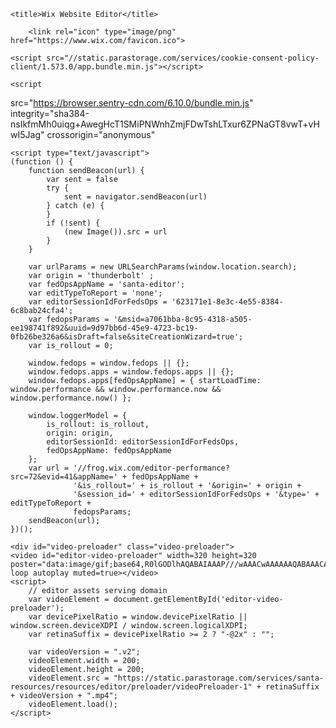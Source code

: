 
<!DOCTYPE html>
<!--[if lte IE 9]>     <html class="no-js ie"> <![endif]-->
<!--[if gt IE 9]><!--> <html class="no-js"> <!--<![endif]-->
<head>
    <meta charset="utf-8">
<meta http-equiv="X-UA-Compatible" content="IE=Edge">
<meta http-equiv="Cache-Control" content="no-cache">

    <title>Wix Website Editor</title>
    
        <link rel="icon" type="image/png" href="https://www.wix.com/favicon.ico">
        
    <script src="//static.parastorage.com/services/cookie-consent-policy-client/1.573.0/app.bundle.min.js"></script>
<script src="//static.parastorage.com/services/tag-manager-client/1.427.0/hostTags.bundle.min.js"></script>
<script>
    if (window.consentPolicyManager) {
        window.consentPolicyManager.init({
            baseUrl: window.location.origin,
            consentPolicy: {"functional":true,"analytics":true,"advertising":true,"dataToThirdParty":true,"essential":true}
    });
    }
</script>
<script>
    if (window.wixTagManager) {
        window.wixTagManager.init(window.wixTagManager.HOST_NAMES.EDITOR, 'en');
    }
</script>
    <script
  src="https://browser.sentry-cdn.com/6.10.0/bundle.min.js"
  integrity="sha384-nsIkfmMh0uiqg+AwegHcT1SMiPNWnhZmjFDwTshLTxur6ZPNaGT8vwT+vHwI5Jag"
  crossorigin="anonymous"
></script>
    <script type="text/javascript">
    (function () {
        function sendBeacon(url) {
            var sent = false
            try {
                sent = navigator.sendBeacon(url)
            } catch (e) {
            }
            if (!sent) {
                (new Image()).src = url
            }
        }

        var urlParams = new URLSearchParams(window.location.search);
        var origin = 'thunderbolt' ;
        var fedOpsAppName = 'santa-editor';
        var editTypeToReport = 'none';
        var editorSessionIdForFedsOps = '623171e1-8e3c-4e55-8384-6c8bab24cfa4';
        var fedopsParams = '&msid=a7061bba-8c95-4318-a505-ee198741f892&uuid=9d97bb6d-45e9-4723-bc19-0fb26be326a6&isDraft=false&siteCreationWizard=true';
        var is_rollout = 0;

        window.fedops = window.fedops || {};
        window.fedops.apps = window.fedops.apps || {};
        window.fedops.apps[fedOpsAppName] = { startLoadTime: window.performance && window.performance.now && window.performance.now() };

        window.loggerModel = {
            is_rollout: is_rollout,
            origin: origin,
            editorSessionId: editorSessionIdForFedsOps,
            fedOpsAppName: fedOpsAppName
        };
        var url = '//frog.wix.com/editor-performance?src=72&evid=41&appName=' + fedOpsAppName +
                  '&is_rollout=' + is_rollout + '&origin=' + origin +
                  '&session_id=' + editorSessionIdForFedsOps + '&type=' + editTypeToReport +
                  fedopsParams;
        sendBeacon(url);
    })();
</script>
    <link rel="stylesheet" href="https://static.parastorage.com/services/santa-editor/1.13977.0/cssCache/packages/rEditor/src/main/editor.css" type="text/css" />
            <script src="https://static.parastorage.com/unpkg-semver/wix-recorder@^1/app.bundle.min.js"></script>    
    <script type="text/javascript">
        var editorModel =  {"siteHeader":{"id":"a2a3eeec-01c5-433b-b6f2-73d3f5e3b1d9","userId":"9d97bb6d-45e9-4723-bc19-0fb26be326a6","revision":8,"version":1654196587671,"applicationType":"HtmlWeb","documentType":"document","published":false,"pageIdList":{"masterPageJsonFileName":"9d97bb_fd90776e61c208dd8740ff4fc4e04f51_8.json","topology":["https:\/\/static.wix.com\/sites\/{filename}.z?v=3","https:\/\/fallback.wix.com\/wix-html-editor-pages-webapp\/pageForEditor\/{filename}?v=3"],"pages":[{"pageId":"f77y2","title":"Search Results","pageJsonFileName":"9d97bb_fe06fe15b8b2ae0e2b3332a9f5504547_6.json"},{"pageId":"xwdz1","title":"Post","pageJsonFileName":"9d97bb_076f8658e16f4ae207a8b85402b09119_6.json"},{"pageId":"olu3g","title":"Blog","pageJsonFileName":"9d97bb_e208fd2695b171afca5951484436ae89_7.json"},{"pageId":"la726","title":"About","pageJsonFileName":"9d97bb_9f1ed3dd2c40d6262115b28afa80437d_6.json"},{"pageId":"s6y9e","title":"Home","pageJsonFileName":"9d97bb_cd509a78875fae7fdeae29e4625075de_8.json"},{"pageId":"xyt3w","title":"Contact","pageJsonFileName":"9d97bb_5e0590f9ed7ab8c4d2f6332072e6bb3e_6.json"}]},"originalTemplateId":"6e51b1b9-0fa7-42df-9637-771a4543f4f4"},"metaSiteId":"a7061bba-8c95-4318-a505-ee198741f892","mode":"nodebug","selenium":false,"serviceMappings":{"2":{"idInMetaSite":2,"idInApp":"a2a3eeec-01c5-433b-b6f2-73d3f5e3b1d9","applicationType":"HtmlWeb"}},"metaSiteData":{"siteName":"mysite","title":"","favicon":"","metaTags":[{"name":"description","value":"","property":false},{"name":"fb_admins_meta_tag","value":"","property":false},{"name":"keywords","value":"","property":false}],"thumbnail":"","premiumFeatures":[],"indexable":true,"suppressTrackingCookies":false,"adaptiveMobileOn":true,"externalUriMappings":[],"ogImage":""},"publicUrl":"https:\/\/saffeeee.wixsite.com\/mysite","editorSessionId":"623171e1-8e3c-4e55-8384-6c8bab24cfa4","usedMetaSiteNames":[],"runningExperiments":{"se_repeater_direction":"new","specs.wixCode.codereuse-useAggregatedAvailablePackagesAPI":"true","specs.marketplace.otherCountriesButtons":"true","se_linkPanelDragAbility":"new","specs.wixCode.highlightingComponents":"false","specs.wixCode.DraftPublish":"true","se_siteCreationAllowedTemplates":"true","se_smartWriterRedesign":"new","specs.media.MediaManager3":"true","se_mediaPanelShowCreateMediaSection":"true","specs.wos.SiteHistoryBM":"true","se_switchLayoutWithVideo":"true","specs.media-manager-g6.NewCheckout":"true","specs.marketplace.editorx-for-13e8d036-5516-6104-b456-c8466db39542":"true","se_alternativaArenaEndpoint":"new","se_allowOnlyBackendLoginSetting":"true","specs.wixCode.codeModelDeprecation":"true","se_rcmRegroupItems":"new","se_mediaPanelShowRecommendedMedia":"false","specs.wixCode.se_veloComponentsNewWorkspace":"true","se_wixBooking_bizMgrImprovement":"new","specs.chat.HideSettingsFirstTime":"true","se_allowConnectButtonForAppWidget":"true","spec.wix-labs-faq.EnableNewVersion":"true","se_setAsHomePageContextMenu":"new","se_footerResizeAndScroll":"true","se_dummyFailingExperiment":"old","se_helpUkraine":"true","specs.wixCode.NpmPkgManagerUIImprovements":"true","specs.media-manager-g6.PriceWithTax":"true","se_breadcrumbsAddPanel":"new","se_selectMobileMenuElementOnEdit":"new","se_disableNewUserVideo":"new","se_migrateToMeshScreen":"1","se_newAddPanelFetchFromStatics":"true","se_unifyMaxFontValue":"true","se_wixBookings_disableDashboardOnInstall":"new","newBlogMagicMigration":"new","se_PriceWithTax":"true","specs.wixCode.enableUseBatchOnBIEvents_3":"true","se_stylablePanelElementHighlighting":"new","se_gradientsInSectionsEditor2":"true","se_appManagerSegments":"new","se_newReleasesFeed":"new","se_improveSelectionInLayersPanel":"new","specs.chat.WidgetRedesignPhase1":"true","se_linkPanelsAddNewPage":"new","se_asyncDetach":"true","se_tooManyPagesLimitation":"new","se_panelHeaderBackButton":"new","WixStoresLaunch":"new","se_contentManagerPanelNewUi":"new","apd_presetsRedesign":"new","specs.marketplace.newReviewComponent":"true","se_gradientsInBackgroundX":"true","se_hideLayersHeaderFooterInLandingOrPopupPage":"new","se_contentManagerPanelNewUiInEditorX":"new","se_newCustomTypesFlow":"new","se_TimePickerDisabledTimes":"new","se_disableFullSave":"new","specs.promote.useAutoRedirectsForStaticPages":"true","se_templatesSectionBoExposer":"true","se_editorxNewProGalleryAddPanelSectionDesign":"new","specs.marketplace.hideDevName":"true","se_privacyGDPRInSettings":"new","se_newBlogQuickMigration":"new","se_retrievePendingCountFromAppMarketAPI":"true","specs.media.MediaManager3Migrate":"true","specs.codeEmbed.CustomCodeOnly":"true","se_collapsibleText":"new","se_smartWriter":"new","specs.wixCode.SPIPaymentsIntegration":"false","specs.marketplace.use-new-marketplace":"true","se_siteSegmentsAsSections":"true","se_leftBarLayersPanelButton":"new","se_videoOpacity":"new","se_sectionsMigration":"old","se_NewHorizontalMenuLimitedHoverFeatures":"new","se_newLinkPanelFlowForAnchors":"new","specs.wixCode.keyboardShortcutsFromEditor":"true","specs.wixCode.SPIPostPublishModal":"false","se_dragAndScroll":"new","se_appBuilderNameWithAsyncValidation":"new","se_nativeProGalleryExperimentalFeatures":"false","se_UploadButtonVideoQuotaBanner":"old","se_wixBookings_HealthWaivers":"new","se_sectionsReorderLeftBarItems":"C","specs.wixCode.runCodeButton":"true","se_includeWixPortfolioInMyBusiness":"false","se_EditorSearchBMIntegration":"new","se_hirePartnerText":"professional","specs.wixCode.AutoCMSv2NewColorsBranding":"false","se_showDisplayNameInEditBox":"new","specs.wixCode.isShowIDEWithDsRead_WBL2067":"true","se_fedopsLogger":"new","se_designableDropdown":"new","se_InputElementsRemoveLabelToggles":"new","specs.wixCode.enableUseBatchOnBIEvents_2":"true","se_wixBookings_IntroFunnelPreInstallation":"old","specs.wixData.SignatureInput":"true","se_mediaPanelAddSection":"B","se_outOfGridIndication":"true","se_loginSocialBarNewSettings":"true","se_hidePageDesignButton":"new","se_multilingualRedesignLanguageModeBarAB":"true","rcToTestSiteOnEditorX":"true","specs.marketplace.UseInReview":"false","se_removeSeoSet":"new","se_UploadButtonMaxFileSize":"old","se_mediaPanelIcon":"C","se_serialPreInstallApps":"new","se_domLayout":"new","specs.wixCode.tbfSupportArrowFunctions":"true","specs.funnel.NewIntroEnableAppSuggestions":"true","se_members_useDefaultPrivacyStatusServiceForJoinCommunityStatus":"true","se_LottieEmbed":"true","se_Ascend_splitChatAndInbox":"true","se_workspaceRightPanelWidth":"true","se_mediaPanelColor":"orange","specs.wixCode.productionToolsImprovedDiscoverability":"true","se_wixBooking_LearnMore6thButton":"new","se_googleTranslate":"new","se_components_editorClassic_useMadefor":"false","specs.marketplace.ml-random-apps":"false","specs.wixCode.cacheNotificationFromServer":"true","specs.wixCode.autocompleteMultipleFiles":"true","se_AddPanelStripSectionAsTopSection":"new","se_permissionsOnGfpp":"new","se_datePickerTimeSlots":"new","se_fakeBrowserEditor2":"true","se_siteMembersLink":"new","specs.ident.UpdateMembersPermsOnEditor":"true","se_typescriptCodeEditor":"new","se_addPage404":"new","se_addSectionHoverUI":"new","se_stylablePanelFixTextThemeBehavior":"true","se_multilingualOCTRepeatersFix":"new","specs.wixCode.codereuse-useNewPkgRepositoryUrl":"true","dm_mobileAlgoValidationNoConduct":"false","se_colorPickerInResponsive":"true","specs.marketplace.fullPrices":"true","specs.wixCode.isShowPackageAutoUpdateIndicator":"true","specs.ascend.AccessPackagePicker":"true","se_htmlComponentSettingPanelTitleAttribute":"new","se_csaveConcurrentEditingPopup":"new","se_newUpdateAndPushApi":"true","specs.wixCode.renameSiteMonitoringToLogging":"true","specs.wixCode.enableHttpFunctionsInBlocks":"false","se_components_editorClassic_inputBorders":"false","se_interactionStylable":"true","se_switchLayoutWithImage":"true","se_wixBooking_EditorXContent":"new","se_wixStores_installStoresOnUserIntent":"true","specs.wixCode.DefaultViewTypeABC":"table","se_disableFooterPushing":"new","se_switchLayout":"new","specs.wixCode.packageReadmeTabScroll":"false","se_layersPanelChanges":"new","specs.thunderbolt.saveLetterSpacingToTextTheme":"true","se_useDragAndPushInZoomOut":"true","se_handleTooManySitesForFreeUserException":"new","specs.support.LessCapabilitiesForSupportUser":"old","YontiEditorConduction":"new","se_designPanelThemeWiring":"new","se_newMaxStretchValue":"new","specs.wixCode.consoleImprovements":"true","se_sendAppIntentOnSiteCreationInstall":"true","specs.wixCode.ideFormatButton":"false","se_switchLayoutWithGallery":"true","se_wixStores_ecomPlatformInstallation":"true","specs.wixCode.veloPkgsSearch":"true","specs.wixCode.CodeEditorDarkThemeV2":"true","newBlogNewPostListSections":"true","se_shmAddPanelCustomTheme":"new","se_playInteractionFromModeBar":"new","se_stylablePanelNewElementreeInfra":"new","se_RangeSlider":"true","specs.wos.SiteHistoryClientBM":"false","se_newWorkspace":"new","se_multilingualOneClickTranslation":"new","se_newAddPanel":"new","sv_inputElementsA11y":"false","specs.abTranslate.santa-editor.abSpec-specs.wixCode.veloRebranding":"1","se_sectionsResizeAndPush":"true","se_stylablePanel":"new","se_bookingsAppEngagement":"true","se_removeTextButtons":"true","specs.ob.enableNewScoreForDefaultContent":"true","se_newMobileHelpArticles":"true","se_components_editorClassic_inputBorders_StylablePanel":"false","se_multilingualModeV2":"new","se_appWidgetSettingsGfpp":"true","specs.experts.FeedBackNg2":"true","specs.wixCode.moveMasterPageToMainPages":"true","specs.wixCode.codereuse-phase-2":"true","specs.wixCode.CatalogSPI":"false","specs.wixCode.veloRebranding":"true","se_mediaPanelNewTexts":"true","se_linkPanelRelExposure":"true","se_stylableButtonThemes":"new","se_optimisticDrag":"new","ricos_databinding":"new","specs.marketplace.complete-install":"true","displayWixAdsNewVersion":"new","se_EditorSearch":"new","specs.wixCode.noLib":"true","specs.wixCode.DateOnlyFieldType":"false","specs.wixCode.tbfSupportHttpFunctions":"true","se_preselectLinkPanelPageTab":"new","rcToTestSiteOnSantaEditor":"true","se_wixBookings_IntroFunnelV2":"new","se_hideOldBlogManagePostsGfppButtons":"new","specs.wixCode.EmptyStateInBM":"true","se_hideMobileWizardGlobally":"new","se_wixBookings_newAddPanel":"new","se_searchBox_displayTrendingItemsToggle":"true","se_fakeBrowser":"true","se_editor2KillFirstConnectDomain":"true","specs.wixlabs.FAQMigrationNewUsers":"true","specs.wixCode.translationsFromClassicEditor":"true","specs.wixCode.renameFolders":"true","se_csaveEditingPopup":"new","se_a11yRefactor":"new","se_showUpgradeOnTheRight":"false","se_gradientsForAll":"true","newBlogPostListWidgetSections":"new","se_obMigrationFlow":"new","se_membersAddPanelAppWidgets":"true","se_full_screen_by_form_factor_on_editorx":"new","specs.marketplace.editorx-for-14517e1a-3ff0-af98-408e-2bd6953c36a2":"true","specs.wixCode.whatsNewAddLangQueryParamToUrl":"true","se_NewHorizontalMenuReplaceOldPresetsInAddPanel":"new","specs.wixCode.typescriptCodeEditorInAppBuilder":"true","se_dealerPlacementOnSave":"new","se_gradientsInStrip":"new","se_changeDashboardEntryPoints":"new","se_removeSettingsGFPPVerticalAnchorMenu":"new","se_DStestTemp":"true","specs.marketplace.editorx-for-14d84998-ae09-1abf-c6fc-3f3cace5bf19":"true","se_wixBooking_6thButtonWithLinkToPagesPanel":"old","specs.ascend.AscendAwareness":"true","se_addAnchorMenu_newFlows":"anchorManager","se_rcmRemoveUndo":"new","se_gfppSelectedMainAction":"new","specs.wixCode.codeReuseShowTestVersion":"true","specs.wixCode.exposeBeFeaturesFile":"true","se_stylablePanelVerticalMode":"A","se_newQABSocialNetworks":"new","specs.ident.MembersSettingsFullPage":"true","se_sectionBoExposer":"true"},"languageCode":"en","metaSiteTemplate":false,"siteMetaData":{"preloader":{"uri":"","enabled":false},"contactInfo":{"companyName":"","phone":"","fax":"","email":"","address":""},"hasMobileStructure":false,"quickActions":{"socialLinks":[],"colorScheme":"dark","configuration":{"quickActionsMenuEnabled":false,"navigationMenuEnabled":true,"phoneEnabled":false,"emailEnabled":false,"addressEnabled":false,"socialLinksEnabled":false}},"headTags":"","renderHints":{"containsTPA":true,"isMeshReady":true,"containsAppPart":false,"containsAppPart2":false,"componentsCount":{"wysiwyg.viewer.components.ExpandableMenu":1,"wysiwyg.viewer.components.HeaderContainer":1,"wysiwyg.viewer.components.inputs.TextInput":5,"wysiwyg.viewer.components.FiveGridLine":1,"wysiwyg.viewer.components.Column":24,"wysiwyg.viewer.components.menus.DropDownMenu":1,"platform.components.AppWidget":1,"wysiwyg.viewer.components.StripColumnsContainer":15,"wysiwyg.viewer.components.ClassicSection":7,"mobile.core.components.Page":6,"wysiwyg.viewer.components.MenuToggle":1,"wysiwyg.viewer.components.inputs.TextAreaInput":1,"wysiwyg.viewer.components.PagesContainer":1,"wysiwyg.viewer.components.tpapps.TPAMultiSection":1,"wysiwyg.viewer.components.WRichText":30,"wysiwyg.viewer.components.FormContainer":1,"wysiwyg.viewer.components.SiteButton":1,"wysiwyg.viewer.components.BackToTopButton":1,"wysiwyg.viewer.components.MenuContainer":1,"wysiwyg.viewer.components.GoogleMap":1,"wysiwyg.viewer.components.PageGroup":1,"wysiwyg.viewer.components.FooterContainer":1,"tpa.viewer.components.StripShowcase":2,"wixui.StylableButton":1,"wysiwyg.viewer.components.tpapps.TPASection":2},"applications":{"14bcded7-0066-7c35-14d7-466cb3f09103":{"widgetsCount":{"14c1462a-97f2-9f6a-7bb7-f5541f23caa6":1,"211b5287-14e2-4690-bb71-525908938c81":1}},"14ce1214-b278-a7e4-1373-00cebd1bef7c":{"controllersCount":{"wixForms":1}},"1484cb44-49cd-5b39-9681-75188ab429de":{"widgetsCount":{"44c66af6-4d25-485a-ad9d-385f5460deef":1}}},"containsInteractions":false,"containsBPVariantsData":false,"isClassicSectionsSite":true}},"previewUrl":"https:\/\/editor.wix.com\/html\/editor\/web\/renderer\/render\/document\/a2a3eeec-01c5-433b-b6f2-73d3f5e3b1d9?metaSiteId=a7061bba-8c95-4318-a505-ee198741f892&editorSessionId=623171e1-8e3c-4e55-8384-6c8bab24cfa4","permissionsInfo":{"loggedInUserId":"9d97bb6d-45e9-4723-bc19-0fb26be326a6","ownerId":"9d97bb6d-45e9-4723-bc19-0fb26be326a6","loggedInUserRoles":[{"role":"owner"}],"permissions":[]},"geo":"SWE","metaSiteFlags":["UrlMigrated","UseHttps"],"userProfile":{"firstName":"Safir","lastName":"Abassi","imageUrl":"https:\/\/lh3.googleusercontent.com\/a-\/AOh14GisVVO4-ws4-40OaEm8F2MqcQ2-qWmEW6mUV0RKEg%3Ds96-c"},"isDacRollout":false,"willUseTbInPreview":true,"isDraft":false,"mediaAuthToken":"eyJhbGciOiJIUzI1NiJ9.eyJpc3MiOiJhcHA6MzQ2NjQ5MDcwMDI5NzIwNiIsInN1YiI6InNpdGU6YTcwNjFiYmEtOGM5NS00MzE4LWE1MDUtZWUxOTg3NDFmODkyIiwiYXVkIjoidXJuOnNlcnZpY2U6ZmlsZS51cGxvYWQiLCJleHAiOjE2NTQyODMxMTMsImlhdCI6MTY1NDE5NjcxMywianRpIjoiMjdfT280LS1TVFRSZEI5bUxJMXhoQSIsImFkZGVkQnkiOiJ1c2VyOjlkOTdiYjZkLTQ1ZTktNDcyMy1iYzE5LTBmYjI2YmUzMjZhNiJ9.dOuFsTe7g171E_opmjjFHE7MBZEkP1s5atVwHpb_ays","isSiteCreationEligible":false}; var serviceTopology = {"scriptsLocationMap":{"dealer-client-api":"https://static.parastorage.com/services/dealer-client-api/4.0.24","dealer-react-viewer":"https://static.parastorage.com/services/dealer-react-viewer/1.36.0","site-generator-statics-metadata":"https://static.parastorage.com/services/site-generator-statics-metadata/1.1703.0","editor-platform-host-integration":"https://static.parastorage.com/services/editor-platform-host-integration/1.2087.0","account-team-client":"https://static.parastorage.com/services/account-team-client/1.2570.0","santa-editor":"https://static.parastorage.com/services/santa-editor/1.13977.0","wix-code-classic-editor":"https://static.parastorage.com/services/wix-code-classic-editor/1.1279.1427","wix-code-viewer-app":"https://static.parastorage.com/services/wix-code-viewer-app/1.1479.537","marketplace-component":"https://static.parastorage.com/services/marketplace-component/1.3994.0","react-dealer-viewer":"https://static.parastorage.com/services/react-dealer-viewer/2.0.43","editor-presets-bundle":"https://static.parastorage.com/services/editor-presets-bundle/1.336.0","dbsm-viewer-app":"https://static.parastorage.com/services/dbsm-viewer-app/1.4757.0","fallback-viewer-app":"https://static.parastorage.com/services/fallback-viewer-app/1.0.0","responsive-editor-common-infra":"https://static.parastorage.com/services/responsive-editor-common-infra/1.1677.0","wix-bolt":"https://static.parastorage.com/services/wix-bolt/1.7777.0","dealer-cms-translations":"https://static.parastorage.com/services/dealer-cms-translations/1.5841.0","promote-analytics-adapter":"https://static.parastorage.com/services/promote-analytics-adapter/2.759.0","wix-music-embed":"https://static.parastorage.com/services/wix-music-embed/1.26.0","santa-resources":"https://static.parastorage.com/services/santa-resources/1.2.0","wixapps":"https://static.parastorage.com/services/wixapps/2.486.0","js-platform-editor-sdk":"https://static.parastorage.com/services/js-platform-editor-sdk/1.2792.0","ecommerce":"https://static.parastorage.com/services/ecommerce/1.203.0","advanced-seo-client":"https://static.parastorage.com/services/advanced-seo-client/2.116.0","dbsm-editor-app":"https://static.parastorage.com/services/dbsm-editor-app/1.7497.0","santa-platform-apps-container":"https://static.parastorage.com/services/santa-platform-apps-container/1.1177.0","langs":"https://static.parastorage.com/services/langs/2.577.0","responsive-editor":"https://static.parastorage.com/services/responsive-editor/1.2630.0","semi-native-sdk":"https://static.parastorage.com/services/semi-native-sdk/1.8.0","automation":"https://static.parastorage.com/services/automation/1.23.0","wix-code-editor-app":"https://static.parastorage.com/services/wix-code-editor-app/1.1667.285","wix-thunderbolt":"https://static.parastorage.com/services/wix-thunderbolt/1.10197.0","identity-fed-common":"https://static.parastorage.com/services/identity-fed-common/2.0.30","web":"https://static.parastorage.com/services/web/2.1229.80","sitemembers":"https://static.parastorage.com/services/sm-js-sdk/1.31.0","notifications-widget-component":"https://static.parastorage.com/services/notifications-widget-component/1.1033.0","responsive-blocks-packages":"https://static.parastorage.com/services/responsive-blocks-packages/1.3971.0","universal-editor-app":"https://static.parastorage.com/services/universal-editor-app/1.1544.0","editor-elements":"https://static.parastorage.com/services/editor-elements/1.8787.0","responsive-editor-migration":"https://static.parastorage.com/services/responsive-editor-migration/1.1438.0","tpa":"https://static.parastorage.com/services/tpa/2.1065.0","add-panel-data-classic-editor":"https://static.parastorage.com/services/add-panel-data-classic-editor/1.1197.0","wix-code-platform":"https://static.parastorage.com/services/wix-code-platform/1.1097.2","responsive-editor-presets-metadata":"https://static.parastorage.com/services/responsive-editor-presets-metadata/1.2136.0","locale-dataset-data":"https://static.parastorage.com/services/locale-dataset-data/1.3528.0","santa":"https://static.parastorage.com/services/santa/1.11783.0","linguist-flags":"https://static.parastorage.com/services/linguist-flags/1.663.0","promote-seo-renderer":"https://static.parastorage.com/services/promote-seo-renderer/1.2.0","skins":"https://static.parastorage.com/services/skins/2.1229.80","santa-site-auth-module":"https://static.parastorage.com/services/santa-site-auth-module/1.9.0","document-management":"https://static.parastorage.com/services/document-management/1.9434.0","responsive-editor-packages":"https://static.parastorage.com/services/responsive-editor-packages/1.9884.0","manage-installed-apps":"https://static.parastorage.com/services/manage-installed-apps/1.1379.0","wixcode-namespaces":"https://static.parastorage.com/services/wixcode-namespaces/1.1035.0","media-gallery-g5":"https://static.parastorage.com/services/media-gallery-g5/1.1588.0","core":"https://static.parastorage.com/services/core/2.1229.80","santa-langs":"https://static.parastorage.com/services/santa-langs/1.11047.0","ck-editor":"https://static.parastorage.com/services/ck-editor/1.87.3","wixmp-sdk":"https://static.parastorage.com/services/wixmp-sdk/1.16.0","marketplace-editor-container":"https://static.parastorage.com/services/marketplace-editor-container/1.2405.548","bootstrap":"https://static.parastorage.com/services/bootstrap/2.1229.80","editorx-santa-editor-bridge":"https://static.parastorage.com/services/editorx-santa-editor-bridge/1.2289.0","members-area-app-definitions":"https://static.parastorage.com/services/members-area-app-definitions/1.741.0","js-platform-apps-configuration":"https://static.parastorage.com/services/js-platform-apps-configuration/1.235.0","wix-code-code-editor":"https://static.parastorage.com/services/wix-code-code-editor/1.1025.0","wix-ui-santa":"https://static.parastorage.com/services/wix-ui-santa/1.1805.0","blocks-client-viewer-app":"https://static.parastorage.com/services/blocks-client-viewer-app/1.1247.0","tpa-gfpp-data":"https://static.parastorage.com/services/tpa-gfpp-data/1.1214.0"},"scriptsVersionsMap":{"santa-data-fixer":"1.1581.0","@wix/santa-main-r":"1.100.0","ghostable-structure-builder":"1.150.0","santa-main-r":"1.100.0","simple-all-pages":"1.0.0","@wix/santa-data-fixer":"1.1581.0","remote-widget-structure-builder":"1.233.0","santa-site-metadata":"1.1880.0","stylable-santa-flatten":"2.0.222","ghostable-builder":"1.3.0"},"serverName":"wix.com","siteAssetsServerUrl":"https://siteassets.parastorage.com/pages","htmlComponentServer":"https://0.htmlcomponentservice.com","staticHTMLComponentUrl":"https://a7061bba-8c95-4318-a505-ee198741f892.filesusr.com/","scriptsDomainUrl":"https://static.parastorage.com/","locationStaticServerUrl":"https://static.uw2-edt-1.wix.com/","publicPageStoreUrl":"https://publicorigin.wix.com/wix-public-html-renderer/page","publicStaticsUrl":"//static.parastorage.com/services/wix-public/1.299.0/","publicStaticBaseUri":"//static.parastorage.com/services/wix-public/1.299.0/","baseDomain":"wix.com","basePublicUrl":"https://www.wix.com/","editorPageStoreUrl":"https://fallback.wix.com/wix-html-editor-pages-webapp/pageForEditor","directStaticServerUrl":"https://static.uw2-edt-1.wix.com/","wixCloudSiteExtensionsServiceUrl":"https://editor.wix.com/wix-code-service","appMarketEditorApiUrl":"https://editor.wix.com/_api/app-market-api/apps","appMarketEditorNewUrl":"https://editor.wix.com/wix-app-market/editor","appMarketEditorUrl":"https://editor.wix.com/app-market-editor","appStoreUrl":"https://editor.wix.com/wix-apps","biServerUrl":"https://frog.wix.com","blobUrl":"https://static.parastorage.com/wix_blob","commonServicesUrl":"https://api.wix.com/common-services","createFacebookUrl":"https://www.wix.com/create/website/html/facebook/fb/1","createMobileUrl":"https://meditor.wix.com/site/add/","createWebsiteUrl":"https://www.wix.com/create/website/all/all/web","dashboardServiceUrl":"https://dashboard.wix.com/wix-dashboard","dashboardUrl":"https://www.wix.com/create/my-account","developerMode":false,"digitalGoodsServerUrl":"https://dgs.wixapps.net/","ecommerceCheckoutUrl":"https://www.safer-checkout.com/","ecommerceStoreManagerUrl":"https://editor.wix.com/ecommerce","editorAssetsBaseUrl":"https://editorassets.parastorage.com/","editorServerRoot":"https://editor.wix.com/html/editor/web","appStudioServerRoot":"https://editor.wix.com/html/app-builder/web","editorServerRootFB":"https://editor.wix.com/html/editor/fb","emailServer":"https://assets.wix.com/common-services/notification/invoke","floggerUrl":"https://frog.wix.com","helpServer":"https://lc.wix.com/support/main/html5","htmlEditorRootUrl":"https://editor.wix.com/html/editor","locationBaseDomain":"uw2-edt-1.wix.com","locationStaticServerRootUrl":"https://static.uw2-edt-1.wix.com","mediaGalleryBaseUrl":"https://editor.wix.com/_partials/media-gallery-ng/0.354.0/","mediaGalleryBaseUrlB":"https://editor.wix.com/_partials/media-gallery-ng/0.354.0/","mediaGalleryG5BaseUrl":"https://editor.wix.com/_partials/media-gallery-g5/1.1588.0/","mediaGalleryG5StaticBaseUrl":"//static.parastorage.com/services/media-gallery-g5/1.1588.0/","mediaGalleryStaticBaseUrl":"//static.parastorage.com/services/media-gallery-ng/0.354.0/","mediaManagerUrl":"https://editor.wix.com/_partials/media-gallery-g5/1.1588.0/","mediaGalleryStaticBaseUrlB":"//static.parastorage.com/services/media-gallery-ng/0.354.0/","mediaManagerFrameUrl":"https://static.parastorage.com/unpkg-semver/media-frame@%5E1/MediaFrame.bundle.min.js","mediaRootUrl":"https://static.wixstatic.com/","mediaServerRoot":"wix.com","nestedComponentsMapUrl":"","premiumServerUrl":"https://premium.wix.com","premiumStateApiUrl":"https://editor.wix.com/_api/wix/getTpaPremiumState","productionMode":true,"screenshotServiceUrl":"https://screenshoter.wixpress.com/v1/screenshots","siteMembersUrl":"https://users.wix.com/wix-sm","staticAudioUrl":"https://music.wixstatic.com/mp3","staticDocsUrl":"https://docs.wixstatic.com/ugd","staticMediaUrl":"https://static.wixstatic.com/media","staticServerFallbackUrl":"https://static.parastorage.com/","staticServerUrl":"https://static.parastorage.com/","staticVideoUrl":"https://video.wixstatic.com/","wixCloudBaseDomain":"wix-code.com","wixCloudEditorBaseUrl":"https://editor.wix.com/wix-code-ide-server","wixCodeIdeServerUrl":"https://code.wix.com/wix-code-ide-server","wixCodeServiceUrl":"https://code.wix.com/wix-code-service","wixCloudMonitoringHubUrl":"https://editor.wix.com/_api/cloud-monitoring-hub","wixCodeMonitoringHubUrl":"https://monitoringhub.wix.com","staticVideoHeadRequestUrl":"https://storage.googleapis.com/video.wixstatic.com","wixStoresMigrationServiceUrl":"https://editor.wix.com/_api/wix-ecommerce-migration-web/","feedbackServiceUrl":"https://editor.wix.com/_api/feedback-server","salesSystemResolverUrl":"https://editor.wix.com/_api/wix/salesSystemResolver","dealerUrl":"https://editor.wix.com/_api/wix-dealer-integration-webapp","mediaUploadServerUrl":"https://files.wix.com/","adaptiveVideoDomain":"https://files.wix.com/","userFileDomainUrl":"filesusr.com","businessManagerUrl":"https://manage.wix.com/dashboard","linguistUrl":"/_api/linguist","editorWorkerBaseUrl":"https://editor.wix.com/_partials","businessManagerDomain":"https://manage.wix.com","editorRootUrl":"https://editor.wix.com/"}; 
var debugMode = "nodebug";
var siteId = 'a2a3eeec-01c5-433b-b6f2-73d3f5e3b1d9';

var siteHeader =  {"id":"a2a3eeec-01c5-433b-b6f2-73d3f5e3b1d9","userId":"9d97bb6d-45e9-4723-bc19-0fb26be326a6","revision":8,"version":1654196587671,"applicationType":"HtmlWeb","documentType":"document","published":false,"pageIdList":{"masterPageJsonFileName":"9d97bb_fd90776e61c208dd8740ff4fc4e04f51_8.json","topology":["https:\/\/static.wix.com\/sites\/{filename}.z?v=3","https:\/\/fallback.wix.com\/wix-html-editor-pages-webapp\/pageForEditor\/{filename}?v=3"],"pages":[{"pageId":"f77y2","title":"Search Results","pageJsonFileName":"9d97bb_fe06fe15b8b2ae0e2b3332a9f5504547_6.json"},{"pageId":"xwdz1","title":"Post","pageJsonFileName":"9d97bb_076f8658e16f4ae207a8b85402b09119_6.json"},{"pageId":"olu3g","title":"Blog","pageJsonFileName":"9d97bb_e208fd2695b171afca5951484436ae89_7.json"},{"pageId":"la726","title":"About","pageJsonFileName":"9d97bb_9f1ed3dd2c40d6262115b28afa80437d_6.json"},{"pageId":"s6y9e","title":"Home","pageJsonFileName":"9d97bb_cd509a78875fae7fdeae29e4625075de_8.json"},{"pageId":"xyt3w","title":"Contact","pageJsonFileName":"9d97bb_5e0590f9ed7ab8c4d2f6332072e6bb3e_6.json"}]},"originalTemplateId":"6e51b1b9-0fa7-42df-9637-771a4543f4f4"}; ;
var editorVersionsInfo = {"userOverride":"none","isEligibleForSwitch":false,"isNewUser":true};
var commonConfig = {"brand":"wix"};        var shiftedFromHtmlToNewEditor = true;
    </script>
    </head>

<body>

    <div id="video-preloader" class="video-preloader">
    <video id="editor-video-preloader" width=320 height=320 poster="data:image/gif;base64,R0lGODlhAQABAIAAAP///wAAACwAAAAAAQABAAACAkQBADs=" loop autoplay muted=true></video>
    <script>
        // editor assets serving domain
        var videoElement = document.getElementById('editor-video-preloader');
        var devicePixelRatio = window.devicePixelRatio || window.screen.deviceXDPI / window.screen.logicalXDPI;
        var retinaSuffix = devicePixelRatio >= 2 ? "-@2x" : "";

        var videoVersion = ".v2";
        videoElement.width = 200;
        videoElement.height = 200;
        videoElement.src = "https://static.parastorage.com/services/santa-resources/resources/editor/preloader/videoPreloader-1" + retinaSuffix + videoVersion + ".mp4";
        videoElement.load();
    </script>
</div>
<div id="root"></div>
<script type="text/javascript">
    var santaBase = 'https://static.parastorage.com/services/santa/1.11783.0';
    var editorBase = 'https://static.parastorage.com/services/santa-editor/1.13977.0';
    var editorVersionSource = 'production';
</script>

<script src="https://static.parastorage.com/services/third-party/requirejs/2.1.15/require.min.js" crossorigin="anonymous"></script>
<script src="https://static.parastorage.com/polyfill/v3/polyfill.min.js?flags=gated&features=es2019%2Ces2018%2Ces2017%2Ces2016%2Ces2015%2Cdefault%2Cfetch%2CIntersectionObserver%2CIntersectionObserverEntry%2Ces2021" crossorigin="anonymous"></script>
<script src="https://static.parastorage.com/services/santa-editor/1.13977.0/init.bundle.js" crossorigin="anonymous"></script>
<script src="https://static.parastorage.com/services/santa-editor/1.13977.0/dist/bundle/main.min.js" crossorigin="anonymous"></script>


</body>
</html>
